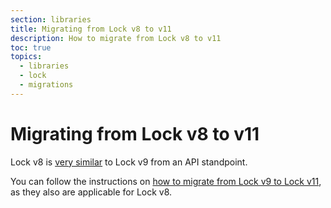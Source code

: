 ```yaml
---
section: libraries
title: Migrating from Lock v8 to v11
description: How to migrate from Lock v8 to v11
toc: true
topics:
  - libraries
  - lock
  - migrations
---
```

# Migrating from Lock v8 to v11

Lock v8 is [very similar](/libraries/lock/v9/migration-guide) to Lock v9 from an API standpoint.

You can follow the instructions on [how to migrate from Lock v9 to Lock v11](/libraries/lock/v11/migration-v9-v11), as they also are applicable for Lock v8.

